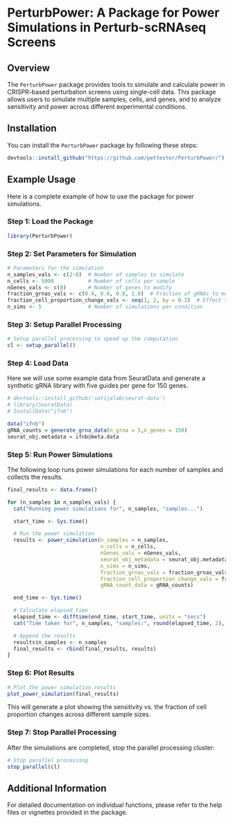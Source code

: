 
# PerturbPower: A Package for Power Simulations in Perturb-scRNAseq Screens

## Overview

The `PerturbPower` package provides tools to simulate and calculate power in CRISPR-based perturbation screens using single-cell data. This package allows users to simulate multiple samples, cells, and genes, and to analyze sensitivity and power across different experimental conditions.

## Installation

You can install the `PerturbPower` package by following these steps:

```r
devtools::install_github("https://github.com/pettestor/PerturbPower/")
```


## Example Usage

Here is a complete example of how to use the package for power simulations.

### Step 1: Load the Package

```r
library(PerturbPower)
```

### Step 2: Set Parameters for Simulation

```r
# Parameters for the simulation
n_samples_vals <- c(2:8)  # Number of samples to simulate
n_cells <- 5000           # Number of cells per sample
nGenes_vals <- c(8)       # Number of genes to modify
fraction_grnas_vals <- c(0.4, 0.6, 0.8, 1.0)  # Fraction of gRNAs to modify
fraction_cell_proportion_change_vals <- seq(1, 2, by = 0.2)  # Effect size
n_sims <- 5               # Number of simulations per condition
```

### Step 3: Setup Parallel Processing

```r
# Setup parallel processing to speed up the computation
cl <- setup_parallel()
```

### Step 4: Load Data

Here we will use some example data from SeuratData and generate a synthetic gRNA library with five guides per gene for 150 genes.

```r
# devtools::install_github('satijalab/seurat-data')
# library(SeuratData)
# InstallData("ifnb")

data("ifnb")
gRNA_counts = generate_grna_data(n_grna = 5,n_genes = 150)
seurat_obj.metadata = ifnb@meta.data

```

### Step 5: Run Power Simulations

The following loop runs power simulations for each number of samples and collects the results.

```r
final_results <- data.frame()

for (n_samples in n_samples_vals) {
  cat("Running power simulations for", n_samples, "samples...")

  start_time <- Sys.time()

  # Run the power simulation
  results <- power_simulation(n_samples = n_samples, 
                              n_cells = n_cells, 
                              nGenes_vals = nGenes_vals,
                              seurat_obj_metadata = seurat_obj.metadata,
                              n_sims = n_sims,
                              fraction_grnas_vals = fraction_grnas_vals, 
                              fraction_cell_proportion_change_vals = fraction_cell_proportion_change_vals,
                              gRNA_count_data = gRNA_counts)

  end_time <- Sys.time()

  # Calculate elapsed time
  elapsed_time <- difftime(end_time, start_time, units = "secs")
  cat("Time taken for", n_samples, "samples:", round(elapsed_time, 2), "seconds.")

  # Append the results
  results$n_samples <- n_samples
  final_results <- rbind(final_results, results)
}
```

### Step 6: Plot Results

```r
# Plot the power simulation results
plot_power_simulation(final_results)
```

This will generate a plot showing the sensitivity vs. the fraction of cell proportion changes across different sample sizes.

### Step 7: Stop Parallel Processing

After the simulations are completed, stop the parallel processing cluster:

```r
# Stop parallel processing
stop_parallel(cl)
```

## Additional Information

For detailed documentation on individual functions, please refer to the help files or vignettes provided in the package.

